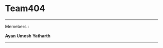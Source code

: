 # Team404

____________________

Memebers : 

**Ayan**
**Umesh**
**Yatharth** 

____________________
